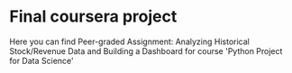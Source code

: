 # Final coursera project
Here you can find Peer-graded Assignment: Analyzing Historical Stock/Revenue Data and Building a Dashboard for course 'Python Project for Data Science'
